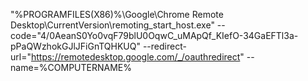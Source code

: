 "%PROGRAMFILES(X86)%\Google\Chrome Remote Desktop\CurrentVersion\remoting_start_host.exe" --code="4/0AeanS0Yo0vqF79blU0OqwC_uMApQf_KIefO-34GaEFTl3a-pPaQWzhokGJlJFiGnTQHKUQ" --redirect-url="https://remotedesktop.google.com/_/oauthredirect" --name=%COMPUTERNAME%
